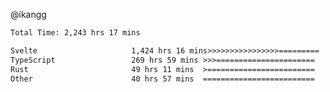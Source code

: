 @ikangg
<!--START_SECTION:waka-->

```txt
Total Time: 2,243 hrs 17 mins

Svelte                     1,424 hrs 16 mins>>>>>>>>>>>>>>>>=========   62.35 %
TypeScript                 269 hrs 59 mins >>>======================   11.82 %
Rust                       49 hrs 11 mins  >========================   02.15 %
Other                      40 hrs 57 mins  =========================   01.79 %
```

<!--END_SECTION:waka-->
